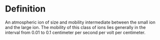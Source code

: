 # Definition

An atmospheric ion of size and mobility intermediate between the small
ion and the large ion. The mobility of this class of ions lies generally
in the interval from 0.01 to 0.1 centimeter per second per volt per
centimeter.
